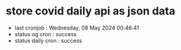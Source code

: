 # store covid daily api as json data

- last cronjob : Wednesday, 08 May 2024 00:46:41
- status og cron : success
- status daily cron : success
      
      